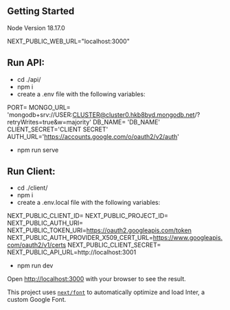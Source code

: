 ## Getting Started

Node Version 18.17.0

NEXT_PUBLIC_WEB_URL="localhost:3000"

## Run API:

- cd ./api/
- npm i
- create a .env file with the following variables:

PORT=
MONGO_URL= 'mongodb+srv://USER:CLUSTER@cluster0.hkb8byd.mongodb.net/?retryWrites=true&w=majority'
DB_NAME= 'DB_NAME'
CLIENT_SECRET='CLIENT SECRET'
AUTH_URL='https://accounts.google.com/o/oauth2/v2/auth'

- npm run serve

## Run Client:

- cd ./client/
- npm i
- create a .env.local file with the following variables:

NEXT_PUBLIC_CLIENT_ID=
NEXT_PUBLIC_PROJECT_ID=
NEXT_PUBLIC_AUTH_URI=
NEXT_PUBLIC_TOKEN_URI=https://oauth2.googleapis.com/token
NEXT_PUBLIC_AUTH_PROVIDER_X509_CERT_URL=https://www.googleapis.com/oauth2/v1/certs
NEXT_PUBLIC_CLIENT_SECRET=
NEXT_PUBLIC_API_URL=http://localhost:3001

- npm run dev

Open [http://localhost:3000](http://localhost:3000) with your browser to see the result.

This project uses [`next/font`](https://nextjs.org/docs/basic-features/font-optimization) to automatically optimize and load Inter, a custom Google Font.
